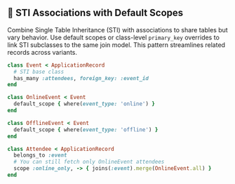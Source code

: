 ## 🧬 STI Associations with Default Scopes
Combine Single Table Inheritance (STI) with associations to share tables but vary behavior. Use default scopes or class-level `primary_key` overrides to link STI subclasses to the same join model. This pattern streamlines related records across variants.

```ruby
class Event < ApplicationRecord
  # STI base class
  has_many :attendees, foreign_key: :event_id
end

class OnlineEvent < Event
  default_scope { where(event_type: 'online') }
end

class OfflineEvent < Event
  default_scope { where(event_type: 'offline') }
end

class Attendee < ApplicationRecord
  belongs_to :event
  # You can still fetch only OnlineEvent attendees
  scope :online_only, -> { joins(:event).merge(OnlineEvent.all) }
end
```